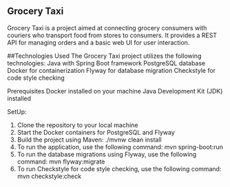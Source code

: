 ## Grocery Taxi
Grocery Taxi is a project aimed at connecting grocery consumers with couriers who transport food from stores to consumers. It provides a REST API for managing orders and a basic web UI for user interaction.

##Technologies Used 
The Grocery Taxi project utilizes the following technologies:
Java with Spring Boot framework
PostgreSQL database
Docker for containerization
Flyway for database migration
Checkstyle for code style checking

Prerequisites
Docker installed on your machine
Java Development Kit (JDK) installed

SetUp:
1. Clone the repository to your local machine
2. Start the Docker containers for PostgreSQL and Flyway 
3. Build the project using Maven: ./mvnw clean install
4. To run the application, use the following command: mvn spring-boot:run 
5. To run the database migrations using Flyway, use the following command: mvn flyway:migrate
6. To run Checkstyle for code style checking, use the following command: mvn checkstyle:check





